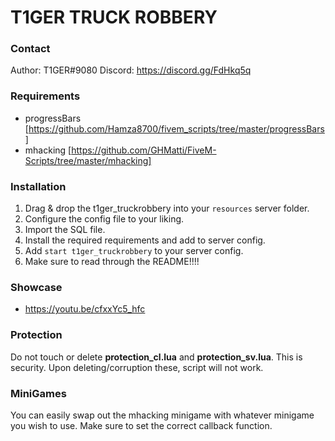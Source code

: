 # T1GER TRUCK ROBBERY

### Contact
Author: T1GER#9080
Discord: https://discord.gg/FdHkq5q

### Requirements
- progressBars [https://github.com/Hamza8700/fivem_scripts/tree/master/progressBars]
- mhacking [https://github.com/GHMatti/FiveM-Scripts/tree/master/mhacking]

### Installation
1) Drag & drop the t1ger_truckrobbery into your `resources` server folder.
2) Configure the config file to your liking.
3) Import the SQL file. 
4) Install the required requirements and add to server config.
5) Add `start t1ger_truckrobbery` to your server config.
6) Make sure to read through the README!!!!

### Showcase
- https://youtu.be/cfxxYc5_hfc

### Protection
Do not touch or delete **protection_cl.lua** and **protection_sv.lua**. This is security. Upon deleting/corruption these, script will not work.

### MiniGames
You can easily swap out the mhacking minigame with whatever minigame you wish to use. Make sure to set the correct callback function. 

